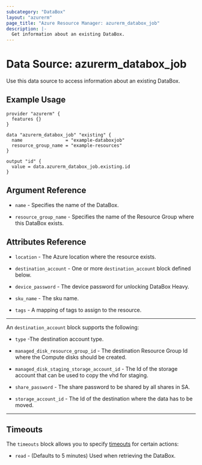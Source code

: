 ```yaml
---
subcategory: "DataBox"
layout: "azurerm"
page_title: "Azure Resource Manager: azurerm_databox_job"
description: |-
  Get information about an existing DataBox.
---
```


# Data Source: azurerm_databox_job

Use this data source to access information about an existing DataBox.

## Example Usage

```hcl
provider "azurerm" {
  features {}
}

data "azurerm_databox_job" "existing" {
  name                = "example-databoxjob"
  resource_group_name = "example-resources"
}

output "id" {
  value = data.azurerm_databox_job.existing.id
}
```

## Argument Reference

* `name` - Specifies the name of the DataBox.

* `resource_group_name` - Specifies the name of the Resource Group where this DataBox exists.

## Attributes Reference

* `location` - The Azure location where the resource exists.

* `destination_account` - One or more `destination_account` block defined below.

* `device_password` - The device password for unlocking DataBox Heavy.

* `sku_name` - The sku name.

* `tags` - A mapping of tags to assign to the resource.

---

An `destination_account` block supports the following:

* `type` -The destination account type.

* `managed_disk_resource_group_id` - The destination Resource Group Id where the Compute disks should be created.

* `managed_disk_staging_storage_account_id` - The Id of the storage account that can be used to copy the vhd for staging.

* `share_password` - The share password to be shared by all shares in SA.

* `storage_account_id` - The Id of the destination where the data has to be moved.

---

## Timeouts

The `timeouts` block allows you to specify [timeouts](https://www.terraform.io/docs/configuration/resources.html#timeouts) for certain actions:

* `read` - (Defaults to 5 minutes) Used when retrieving the DataBox.
